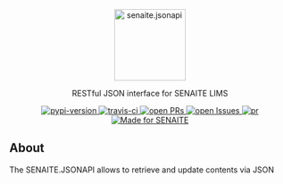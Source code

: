<div align="center">

  <a href="https://github.com/senaite/senaite.jsonapi">
    <img src="static/logo.png" alt="senaite.jsonapi" height="128" />
  </a>

  <p>RESTful JSON interface for SENAITE LIMS</p>

  <div>
    <a href="https://pypi.python.org/pypi/senaite.jsonapi">
      <img src="https://img.shields.io/pypi/v/senaite.jsonapi.svg?style=flat-square" alt="pypi-version" />
    </a>
    <a href="https://travis-ci.org/senaite/senaite.jsonapi">
      <img src="https://img.shields.io/travis/senaite/senaite.jsonapi.svg?style=flat-square" alt="travis-ci" />
    </a>
    <a href="https://github.com/senaite/senaite.jsonapi/pulls">
      <img src="https://img.shields.io/github/issues-pr/senaite/senaite.jsonapi.svg?style=flat-square" alt="open PRs" />
    </a>
    <a href="https://github.com/senaite/senaite.jsonapi/issues">
      <img src="https://img.shields.io/github/issues/senaite/senaite.jsonapi.svg?style=flat-square" alt="open Issues" />
    </a>
    <a href="#">
      <img src="https://img.shields.io/badge/PRs-welcome-brightgreen.svg?style=flat-square" alt="pr" />
    </a>
    <a href="https://www.senaite.com">
      <img src="https://img.shields.io/badge/Made%20for%20SENAITE-%E2%AC%A1-lightgrey.svg" alt="Made for SENAITE" />
    </a>
  </div>
</div>


## About

The SENAITE.JSONAPI allows to retrieve and update contents via JSON
